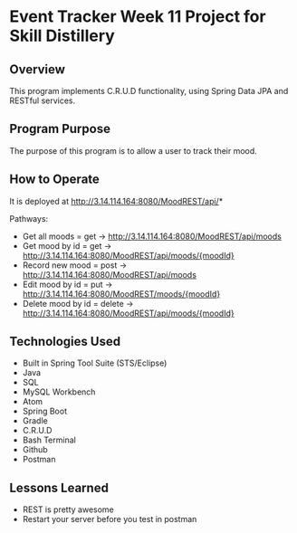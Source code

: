# Event Tracker Week 11 Project for Skill Distillery

## Overview
This program implements C.R.U.D functionality, using Spring Data JPA and RESTful services.

## Program Purpose
The purpose of this program is to allow a user to track their mood.

## How to Operate

It is deployed at http://3.14.114.164:8080/MoodREST/api/*

Pathways:
- Get all moods = get -> http://3.14.114.164:8080/MoodREST/api/moods
- Get mood by id = get -> http://3.14.114.164:8080/MoodREST/api/moods/{moodId}
- Record new mood = post -> http://3.14.114.164:8080/MoodREST/api/moods
- Edit mood by id = put -> http://3.14.114.164:8080/MoodREST/moods/{moodId}
- Delete mood by id = delete -> http://3.14.114.164:8080/MoodREST/api/moods/{moodId}

## Technologies Used
- Built in Spring Tool Suite (STS/Eclipse)
- Java
- SQL
- MySQL Workbench
- Atom
- Spring Boot
- Gradle
- C.R.U.D
- Bash Terminal
- Github
- Postman

## Lessons Learned
- REST is pretty awesome
- Restart your server before you test in postman
